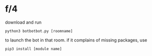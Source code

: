 # f/4

download and run 
```
python3 botbotbot.py [roomname]
```
to launch the bot in that room. if it complains of missing packages, use 
```
pip3 install [module name]
```
